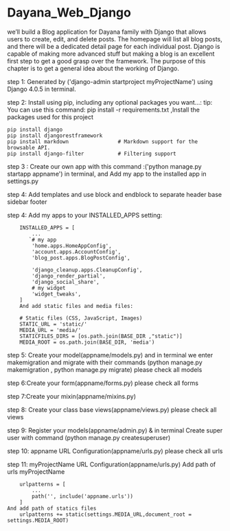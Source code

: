 # Dayana_Web_Django


we’ll build a Blog application for Dayana family with Django that allows users to create, edit, and delete posts. The homepage will list all blog posts, and there will be a dedicated detail page for each individual post. Django is capable of making more advanced stuff but making a blog is an excellent first step to get a good grasp over the framework. The purpose of this chapter is to get a general idea about the working of Django.

step 1: Generated by ('django-admin startproject myProjectName') using Django 4.0.5 in terminal.

step 2: Install using pip, including any optional packages you want...:
tip: You can use this command: pip install -r requirements.txt ,Install the packages used for this project

    pip install django
    pip install djangorestframework
    pip install markdown                # Markdown support for the browsable API.
    pip install django-filter           # Filtering support

step 3 : Create our own app with this command :('python manage.py startapp appname') in terminal, and Add my app to the installed app in settings.py

step 4: Add templates and use block and endblock to separate header base sidebar footer

step 4: Add my apps to your INSTALLED_APPS setting:

        INSTALLED_APPS = [
            ...
           `# my app
            'home.apps.HomeAppConfig',
            'account.apps.AccountConfig',
            'blog_post.apps.BlogPostConfig',

            'django_cleanup.apps.CleanupConfig',
            'django_render_partial',
            'django_social_share',
            # my widget 
            'widget_tweaks',
        ]
        And add static files and media files:

        # Static files (CSS, JavaScript, Images)
        STATIC_URL = 'static/'
        MEDIA_URL = 'media/'
        STATICFILES_DIRS = [os.path.join(BASE_DIR ,"static")]
        MEDIA_ROOT = os.path.join(BASE_DIR, 'media')

step 5: Create your model(appname/models.py) and in terminal we enter makemigration and migrate with their commands (python manage.py makemigration , python manage.py migrate) please check all models

step 6:Create your form(appname/forms.py) please check all forms

step 7:Create your mixin(appname/mixins.py)

step 8: Create your class base views(appname/views.py) please check all views

step 9: Register your models(appname/admin.py) & in terminal Create super user with command (python manage.py createsuperuser)

step 10: appname URL Configuration(appname/urls.py) please check all urls

step 11: myProjectName URL Configuration(appname/urls.py) Add path of urls myProjectName

        urlpatterns = [
            ...
            path('', include('appname.urls'))
        ]
    And add path of statics files
        urlpatterns += static(settings.MEDIA_URL,document_root = settings.MEDIA_ROOT)

